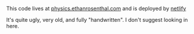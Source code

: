 This code lives at [physics.ethanrosenthal.com](https://physics.ethanrosenthal.com) and is deployed by [netlify](https://www.netlify.com/)

It's quite ugly, very old, and fully "handwritten". I don't suggest looking in here.
